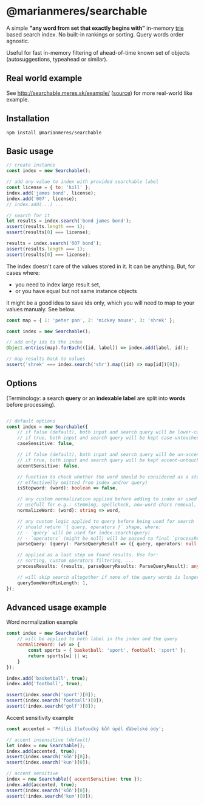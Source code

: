 # @marianmeres/searchable

A simple **"any word from set that exactly begins with"**
in-memory [trie](https://en.wikipedia.org/wiki/Trie) based search index.
No built-in rankings or sorting. Query words order agnostic.

Useful for fast in-memory filtering of ahead-of-time known set of objects
(autosuggestions, typeahead or similar).

## Real world example
See http://searchable.meres.sk/example/ ([source](./example/)) for more real-world
like example.

## Installation
```shell
npm install @marianmeres/searchable
```

## Basic usage
```javascript
// create instance
const index = new Searchable();

// add any value to index with provided searchable label
const license = { to: 'kill' };
index.add('james bond', license);
index.add('007', license);
// index.add(...) ...

// search for it
let results = index.search('bond james bond');
assert(results.length === 1);
assert(results[0] === license);

results = index.search('007 bond');
assert(results.length === 1);
assert(results[0] === license);
```

The index doesn't care of the values stored in it. It can be anything. But, for cases where:

- you need to index large result set,
- or you have equal but not same instance objects

it might be a good idea to save ids only, which you will need to map to your values manualy.
See below.

```javascript
const map = { 1: 'peter pan', 2: 'mickey mouse', 3: 'shrek' };

const index = new Searchable();

// add only ids to the index
Object.entries(map).forEach(([id, label]) => index.add(label, id));

// map results back to values
assert('shrek' === index.search('shr').map((id) => map[id])[0]);
```

## Options

(Terminology: a search **query** or an **indexable label** are split into **words**
before processing).

```typescript

// default options
const index = new Searchable({
    // if false (default), both input and search query will be lower-cased
    // if true, both input and search query will be kept case-untouched
    caseSensitive: false,

    // if false (default), both input and search query will be un-accented
    // if true, both input and search query will be kept accent-untouched
    accentSensitive: false,

    // function to check whether the word should be considered as a stopword (and so
    // effectivelly omitted from index and/or query)
    isStopword: (word): boolean => false,

    // any custom normalization applied before adding to index or used for query
    // usefull for e.g.: stemming, spellcheck, now-word chars removal, custom conversion...
    normalizeWord: (word): string => word,

    // any custom logic applied to query before being used for search
    // should return `{ query, operators }` shape, where:
    // - `query` will be used for index.search(query)
    // - `operators` (might be null) will be passed to final `processResults` filtering
    parseQuery: (query): ParseQueryResult => ({ query, operators: null }),

    // applied as a last step on found results. Use for:
    // sorting, custom operators filtering, ...
    processResults: (results, parseQueryResults: ParseQueryResult): any[] => results,

    // will skip search altogether if none of the query words is longer than this limit
    querySomeWordMinLength: 1,
});

```

## Advanced usage example

Word normalization example

```javascript
const index = new Searchable({
    // will be applied to both label in the index and the query
    normalizeWord: (w) => {
        const sports = { basketball: 'sport', football: 'sport' };
        return sports[w] || w;
    }
});

index.add('basketball', true);
index.add('football', true);

assert(index.search('sport')[0]);
assert(index.search('football')[0]);
assert(!index.search('golf')[0]);
```

Accent sensitivity example

```javascript
const accented = 'Příliš žluťoučký kůň úpěl ďábelské ódy';

// accent insensitive (default)
let index = new Searchable();
index.add(accented, true);
assert(index.search('kůň')[0]);
assert(index.search('kun')[0]);

// accent sensitive
index = new Searchable({ accentSensitive: true });
index.add(accented, true);
assert(index.search('kůň')[0]);
assert(!index.search('kun')[0]);
```

